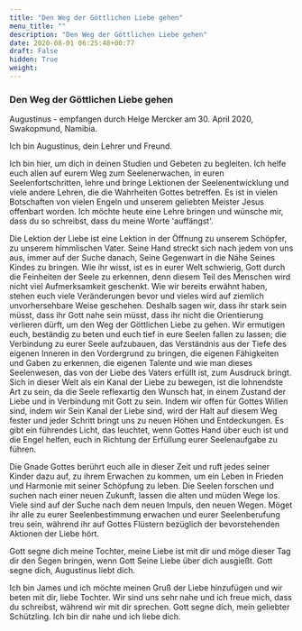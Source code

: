 ```yaml
---
title: "Den Weg der Göttlichen Liebe gehen"
menu_title: ""
description: "Den Weg der Göttlichen Liebe gehen"
date: 2020-08-01 06:25:48+00:77
draft: False
hidden: True
weight:
---
```

### Den Weg der Göttlichen Liebe gehen

Augustinus - empfangen durch Helge Mercker am 30. April 2020, Swakopmund, Namibia.

Ich bin Augustinus, dein Lehrer und Freund.

Ich bin hier, um dich in deinen Studien und Gebeten zu begleiten.
Ich helfe euch allen auf eurem Weg zum Seelenerwachen, in euren Seelenfortschritten, lehre und bringe Lektionen der Seelenentwicklung und viele andere Lehren, die die Wahrheiten Gottes betreffen. Es ist in vielen Botschaften von vielen Engeln und unserem geliebten Meister Jesus offenbart worden.  Ich möchte heute eine Lehre bringen und wünsche mir, dass du so schreibst, dass du meine Worte 'auffängst'.

Die Lektion der Liebe ist eine Lektion in der Öffnung zu unserem Schöpfer, zu unserem himmlischen Vater. Seine Hand streckt sich nach jedem von uns aus, immer auf der Suche danach, Seine Gegenwart in die Nähe Seines Kindes zu bringen. Wie ihr wisst, ist es in eurer Welt schwierig, Gott durch die Feinheiten der Seele zu erkennen, denn diesem Teil des Menschen wird nicht viel Aufmerksamkeit geschenkt. Wie wir bereits erwähnt haben, stehen euch viele Veränderungen bevor und vieles wird auf ziemlich unvorhersehbare Weise geschehen. Deshalb sagen wir, dass ihr stark sein müsst, dass ihr Gott nahe sein müsst, dass ihr nicht die Orientierung verlieren dürft, um den Weg der Göttlichen Liebe zu gehen. Wir ermutigen euch, beständig zu beten und euch tief in eure Seelen fallen zu lassen; die Verbindung zu eurer Seele aufzubauen, das Verständnis aus der Tiefe des eigenen Inneren in den Vordergrund zu bringen, die eigenen Fähigkeiten und Gaben zu erkennen, die eigenen Talente und wie man dieses Seelenwesen, das von der Liebe des Vaters erfüllt ist, zum Ausdruck bringt. Sich in dieser Welt als ein Kanal der Liebe zu bewegen, ist die lohnendste Art zu sein, da die Seele reflexartig den Wunsch hat, in einem Zustand der Liebe und in Verbindung mit Gott zu sein. Indem wir offen für Gottes Willen sind, indem wir Sein Kanal der Liebe sind, wird der Halt auf diesem Weg fester und jeder Schritt bringt uns zu neuen Höhen und Entdeckungen. Es gibt ein führendes Licht, das leuchtet, wenn Gottes Hand über euch ist und die Engel helfen, euch in Richtung der Erfüllung eurer Seelenaufgabe zu führen.

Die Gnade Gottes berührt euch alle in dieser Zeit und ruft jedes seiner Kinder dazu auf, zu ihrem Erwachen zu kommen, um ein Leben in Frieden und Harmonie mit seiner Schöpfung zu leben. Die Seelen forschen und suchen nach einer neuen Zukunft, lassen die alten und müden Wege los. Viele sind auf der Suche nach dem neuen Impuls, den neuen Wegen. Möget ihr alle zu eurer Seelenbestimmung erwachen und eurer Seelenberufung treu sein, während ihr auf Gottes Flüstern bezüglich der bevorstehenden Aktionen der Liebe hört.  

Gott segne dich meine Tochter, meine Liebe ist mit dir und möge dieser Tag dir den Segen bringen, wenn Gott Seine Liebe über dich ausgießt. Gott segne dich, Augustinus liebt dich.

Ich bin James und ich möchte meinen Gruß der Liebe hinzufügen und wir beten mit dir, liebe Tochter. Wir sind uns sehr nahe und ich freue mich, dass du schreibst, während wir mit dir sprechen. Gott segne dich, mein geliebter Schützling. Ich bin dir nahe und ich liebe dich.
